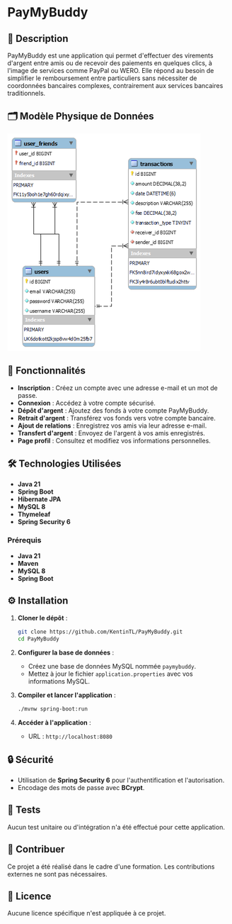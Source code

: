 # PayMyBuddy

## 📜 Description
PayMyBuddy est une application qui permet d'effectuer des virements d'argent entre amis ou de recevoir des paiements en quelques clics, à l'image de services comme PayPal ou WERO. Elle répond au besoin de simplifier le remboursement entre particuliers sans nécessiter de coordonnées bancaires complexes, contrairement aux services bancaires traditionnels.

## 🗂️ Modèle Physique de Données
![Modèle Physique de Données](./data_model.png)

## 🚀 Fonctionnalités
- **Inscription** : Créez un compte avec une adresse e-mail et un mot de passe.
- **Connexion** : Accédez à votre compte sécurisé.
- **Dépôt d'argent** : Ajoutez des fonds à votre compte PayMyBuddy.
- **Retrait d'argent** : Transférez vos fonds vers votre compte bancaire.
- **Ajout de relations** : Enregistrez vos amis via leur adresse e-mail.
- **Transfert d'argent** : Envoyez de l'argent à vos amis enregistrés.
- **Page profil** : Consultez et modifiez vos informations personnelles.

## 🛠️ Technologies Utilisées
- **Java 21**
- **Spring Boot**
- **Hibernate JPA**
- **MySQL 8**
- **Thymeleaf**
- **Spring Security 6**

### Prérequis
- **Java 21**
- **Maven**
- **MySQL 8**
- **Spring Boot**

## ⚙️ Installation
1. **Cloner le dépôt** :
   ```bash
   git clone https://github.com/KentinTL/PayMyBuddy.git
   cd PayMyBuddy
   ```
2. **Configurer la base de données** :
   - Créez une base de données MySQL nommée `paymybuddy`.
   - Mettez à jour le fichier `application.properties` avec vos informations MySQL.

3. **Compiler et lancer l'application** :
   ```bash
   ./mvnw spring-boot:run
   ```
4. **Accéder à l'application** :
   - URL : `http://localhost:8080`

## 🔒 Sécurité
- Utilisation de **Spring Security 6** pour l'authentification et l'autorisation.
- Encodage des mots de passe avec **BCrypt**.

## 🧪 Tests
Aucun test unitaire ou d'intégration n'a été effectué pour cette application.

## 🤝 Contribuer
Ce projet a été réalisé dans le cadre d'une formation. Les contributions externes ne sont pas nécessaires.

## 🏅 Licence
Aucune licence spécifique n'est appliquée à ce projet.
